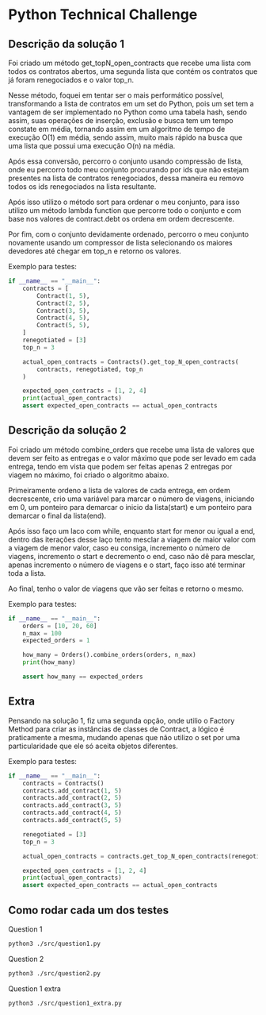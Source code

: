 # Python Technical Challenge


## Descrição da solução 1

Foi criado um método get_topN_open_contracts que recebe uma lista com todos os contratos abertos, uma segunda lista que contém os contratos que já foram renegociados e o valor top_n.

Nesse método, foquei em tentar ser o mais performático possível, transformando a lista de contratos em um set do Python, pois um set tem a vantagem de ser implementado no Python como uma tabela hash, sendo assim, suas operações de inserção, exclusão e busca tem um tempo constate em média, tornando assim em um algoritmo de tempo de execução O(1) em média, sendo assim, muito mais rápido na busca que uma lista que possui uma execução O(n) na média.

Após essa conversão, percorro o conjunto usando compressão de lista, onde eu percorro todo meu conjunto procurando por ids que não estejam presentes na lista de contratos renegociados, dessa maneira eu removo todos os ids renegociados na lista resultante.

Após isso utilizo o método sort para ordenar o meu conjunto, para isso utilizo um método lambda function que percorre todo o conjunto e com base nos valores de contract.debt os ordena em ordem decrescente.

Por fim, com o conjunto devidamente ordenado, percorro o meu conjunto novamente usando um compressor de lista selecionando os maiores devedores até chegar em top_n e retorno os valores.

Exemplo para testes:
```python
if __name__ == "__main__":
    contracts = [
        Contract(1, 5),
        Contract(2, 5),
        Contract(3, 5),
        Contract(4, 5),
        Contract(5, 5),
    ]
    renegotiated = [3]
    top_n = 3

    actual_open_contracts = Contracts().get_top_N_open_contracts(
        contracts, renegotiated, top_n
    )

    expected_open_contracts = [1, 2, 4]
    print(actual_open_contracts)
    assert expected_open_contracts == actual_open_contracts
```


## Descrição da solução 2

Foi criado um método combine_orders que recebe uma lista de valores que devem ser feito as entregas e o valor máximo que pode ser levado em cada entrega, tendo em vista que podem ser feitas apenas 2 entregas por viagem no máximo, foi criado o algoritmo abaixo.

Primeiramente ordeno a lista de valores de cada entrega, em ordem decrescente, crio uma variável para marcar o número de viagens, iniciando em 0, um ponteiro para demarcar o inicio da lista(start) e um ponteiro para demarcar o final da lista(end).

Após isso faço um laco com while, enquanto start for menor ou igual a end, dentro das iterações desse laço tento mesclar a viagem de maior valor com a viagem de menor valor, caso eu consiga, incremento o número de viagens, incremento o start e decremento o end, caso não dê para mesclar, apenas incremento o número de viagens e o start, faço isso até terminar toda a lista.

Ao final, tenho o valor de viagens que vão ser feitas e retorno o mesmo.

Exemplo para testes:
```python
if __name__ == "__main__":
    orders = [10, 20, 60]
    n_max = 100
    expected_orders = 1

    how_many = Orders().combine_orders(orders, n_max)
    print(how_many)

    assert how_many == expected_orders
```


## Extra
Pensando na solução 1, fiz uma segunda opção, onde utilio o Factory Method para criar as instâncias de classes de Contract, a lógico é praticamente a mesma, mudando apenas que não utilizo o set por uma particularidade que ele só aceita objetos diferentes.

Exemplo para testes:
```python
if __name__ == "__main__":
    contracts = Contracts()
    contracts.add_contract(1, 5)
    contracts.add_contract(2, 5)
    contracts.add_contract(3, 5)
    contracts.add_contract(4, 5)
    contracts.add_contract(5, 5)

    renegotiated = [3]
    top_n = 3

    actual_open_contracts = contracts.get_top_N_open_contracts(renegotiated, top_n)

    expected_open_contracts = [1, 2, 4]
    print(actual_open_contracts)
    assert expected_open_contracts == actual_open_contracts
```

## Como rodar cada um dos testes

Question 1
```bash
python3 ./src/question1.py
```
Question 2
```bash
python3 ./src/question2.py
```
Question 1 extra
```bash
python3 ./src/question1_extra.py
```
